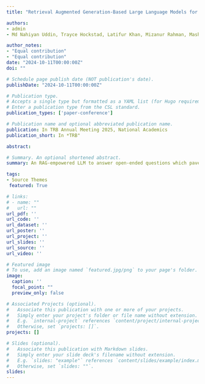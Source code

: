 ```yaml
---
title: "Retrieval Augmented Generation-Based Large Language Models for Bridging Transportation Cybersecurity Legal Knowledge Gaps"

authors:
- admin
- Md Nahiyan Uddin, Trayce Hockstad, Latifur Khan, Mizanur Rahman, Mashrur Chowdhury, M Sabbir Salek, Bhavani Thuraisingham, Steven Jones

author_notes:
- "Equal contribution"
- "Equal contribution"
date: "2024-10-11T00:00:00Z"
doi: ""

# Schedule page publish date (NOT publication's date).
publishDate: "2024-10-11T00:00:00Z"

# Publication type.
# Accepts a single type but formatted as a YAML list (for Hugo requirements).
# Enter a publication type from the CSL standard.
publication_types: ['paper-conference']

# Publication name and optional abbreviated publication name.
publication: In TRB Annual Meeting 2025, National Academics
publication_short: In *TRB"

abstract:

# Summary. An optional shortened abstract.
summary: An RAG-empowered LLM to answer open-ended questions which paves the way of understanding legal loopholes in current legislations for transportation cybersecurity and data privacy

tags:
- Source Themes
 featured: True

# links:
# - name: ""
#   url: ""
url_pdf: ''
url_code: ''
url_dataset: ''
url_poster: ''
url_project: ''
url_slides: ''
url_source: ''
url_video: ''

# Featured image
# To use, add an image named `featured.jpg/png` to your page's folder. 
image:
  caption: ''
  focal_point: ""
  preview_only: false

# Associated Projects (optional).
#   Associate this publication with one or more of your projects.
#   Simply enter your project's folder or file name without extension.
#   E.g. `internal-project` references `content/project/internal-project/index.md`.
#   Otherwise, set `projects: []`.
projects: []

# Slides (optional).
#   Associate this publication with Markdown slides.
#   Simply enter your slide deck's filename without extension.
#   E.g. `slides: "example"` references `content/slides/example/index.md`.
#   Otherwise, set `slides: ""`.
slides:
---
```


<!--
{{% callout note %}}
Click the *Cite* button above to demo the feature to enable visitors to import publication metadata into their reference management software.
{{% /callout %}}

{{% callout note %}}
Create your slides in Markdown - click the *Slides* button to check out the example.
{{% /callout %}}

Add the publication's **full text** or **supplementary notes** here. You can use rich formatting such as including [code, math, and images](https://docs.hugoblox.com/content/writing-markdown-latex/).

# journal-paper.pdf
# cite.bib
# featured.jpg
# all these files should be under the folder conference-paper, for these resources to be reflected in the website
-->

